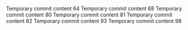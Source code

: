 Temporary commit content 64
Temporary commit content 68
Temporary commit content 80
Temporary commit content 81
Temporary commit content 82
Temporary commit content 93
Temporary commit content 98
